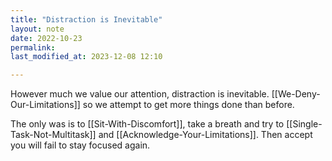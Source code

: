```yaml
---
title: "Distraction is Inevitable"
layout: note
date: 2022-10-23
permalink:
last_modified_at: 2023-12-08 12:10

---
```


However much we value our attention, distraction is inevitable. [[We-Deny-Our-Limitations]] so we attempt to get more things done than before. 

The only was is to [[Sit-With-Discomfort]], take a breath and try to [[Single-Task-Not-Multitask]] and [[Acknowledge-Your-Limitations]]. Then accept you will fail to stay focused again. 
